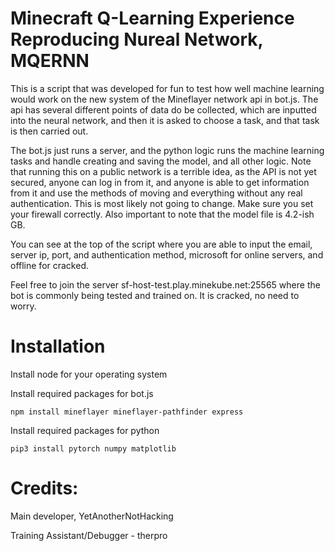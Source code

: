 # Minecraft Q-Learning Experience Reproducing Nureal Network, MQERNN
This is a script that was developed for fun to test how well machine learning would
work on the new system of the Mineflayer network api in bot.js. The api has several 
different points of data do be collected, which are inputted into the neural network, 
and then it is asked to choose a task, and that task is then carried out.

The bot.js just runs a server, and the python logic runs the machine learning tasks
and handle creating and saving the model, and all other logic. Note that running this
on a public network is a terrible idea, as the API is not yet secured, anyone can log
in from it, and anyone is able to get information from it and use the methods of moving
and everything without any real authentication. This is most likely not going to change.
Make sure you set your firewall correctly. Also important to note that the model file is
4.2-ish GB.

You can see at the top of the script where you are able to input the email, server ip,
port, and authentication method, microsoft for online servers, and offline for cracked.

Feel free to join the server sf-host-test.play.minekube.net:25565 where the bot is
commonly being tested and trained on. It is cracked, no need to worry.

# Installation

Install node for your operating system

Install required packages for bot.js

```
npm install mineflayer mineflayer-pathfinder express
```

Install required packages for python

```
pip3 install pytorch numpy matplotlib
```

# Credits:
Main developer, YetAnotherNotHacking

Training Assistant/Debugger - therpro
